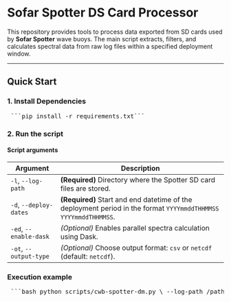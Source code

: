# Sofar Spotter DS Card Processor

This repository provides tools to process data exported from SD cards used by **Sofar Spotter** wave buoys. The main script extracts, filters, and calculates spectral data from raw log files within a specified deployment window.

---

## Quick Start

### 1. Install Dependencies

<pre> ```pip install -r requirements.txt``` </pre>

### 2. Run the script

#### Script arguments

| Argument               | Description                                                                                                     |
| ---------------------- | --------------------------------------------------------------------------------------------------------------- |
| `-l`, `--log-path`     | **(Required)** Directory where the Spotter SD card files are stored.                                            |
| `-d`, `--deploy-dates` | **(Required)** Start and end datetime of the deployment period in the format `YYYYmmddTHHMMSS YYYYmmddTHHMMSS`. |
| `-ed`, `--enable-dask` | *(Optional)* Enables parallel spectra calculation using Dask.                                                   |
| `-ot`, `--output-type` | *(Optional)* Choose output format: `csv` or `netcdf` (default: `netcdf`).                                       |


### Execution example

<pre> ```bash python scripts/cwb-spotter-dm.py \ --log-path /path/to/sdcard/files \ --deploy-dates 20240101T000000 20240131T235959 \ --output-type netcdf \ --enable-dask ``` </pre>
